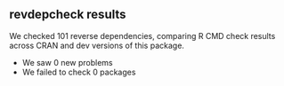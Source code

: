 ## revdepcheck results

We checked 101 reverse dependencies, comparing R CMD check results across CRAN and dev versions of this package.

 * We saw 0 new problems
 * We failed to check 0 packages

